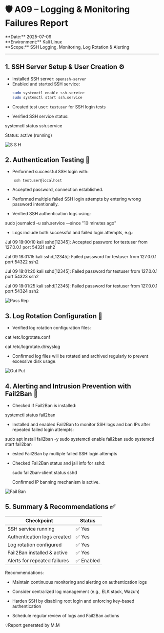 # 🛡️ A09 – Logging & Monitoring Failures Report

\*\*Date:\*\* 2025-07-09  
\*\*Environment:\*\* Kali Linux  
\*\*Scope:\*\* SSH Logging, Monitoring, Log Rotation & Alerting

---

## 1. SSH Server Setup & User Creation ⚙️

- Installed SSH server: `openssh-server`  
- Enabled and started SSH service:  
  ```bash
  sudo systemctl enable ssh.service
  sudo systemctl start ssh.service
  ```
* Created test user: `testuser` for SSH login tests

* Verified SSH service status:

systemctl status ssh.service

Status: active (running)

![S S H](file:///C:/Users/moham/OneDrive/Desktop/SSH.png)

## 2. Authentication Testing 🔐

* Performed successful SSH login with:
```
    ssh testuser@localhost
```

* Accepted password, connection established.

* Performed multiple failed SSH login attempts by entering wrong password intentionally.

* Verified SSH authentication logs using:

sudo journalctl -u ssh.service --since "10 minutes ago"

* Logs include both successful and failed login attempts, e.g.:

Jul 09 18:00:10 kali sshd[12345]: Accepted password for testuser from 127.0.0.1 port 54321 ssh2

Jul 09 18:01:15 kali sshd[12345]: Failed password for testuser from 127.0.0.1 port 54322 ssh2

Jul 09 18:01:20 kali sshd[12345]: Failed password for testuser from 127.0.0.1 port 54323 ssh2

Jul 09 18:01:25 kali sshd[12345]: Failed password for testuser from 127.0.0.1 port 54324 ssh2

![Pass Rep](file:///C:/Users/moham/OneDrive/Desktop/PassRep.png)
    
## 3. Log Rotation Configuration 🔄
* Verified log rotation configuration files:

cat /etc/logrotate.conf

cat /etc/logrotate.d/rsyslog

* Confirmed log files will be rotated and archived regularly to prevent excessive disk usage.

![Out Put](file:///C:/Users/moham/OneDrive/Desktop/OutPut.png)

## 4. Alerting and Intrusion Prevention with Fail2Ban 🚨
* Checked if Fail2Ban is installed:

systemctl status fail2ban

* Installed and enabled Fail2Ban to monitor SSH logs and ban IPs after repeated failed login attempts:

sudo apt install fail2ban -y
sudo systemctl enable fail2ban
sudo systemctl start fail2ban

* ested Fail2Ban by multiple failed SSH login attempts

* Checked Fail2Ban status and jail info for sshd:

    sudo fail2ban-client status sshd

    Confirmed IP banning mechanism is active.
    
![Fail Ban](file:///C:/Users/moham/OneDrive/Desktop/FailBan.png)

## 5. Summary & Recommendations ✅

| Checkpoint                   | Status    |
| ---------------------------- | --------- |
| SSH service running          | ✅ Yes     |
| Authentication logs created  | ✅ Yes     |
| Log rotation configured      | ✅ Yes     |
| Fail2Ban installed & active  | ✅ Yes     |
| Alerts for repeated failures | ✅ Enabled |

Recommendations:
* Maintain continuous monitoring and alerting on authentication logs

* Consider centralized log management (e.g., ELK stack, Wazuh)

* Harden SSH by disabling root login and enforcing key-based authentication

* Schedule regular review of logs and Fail2Ban actions

💡Report generated by M.M 
